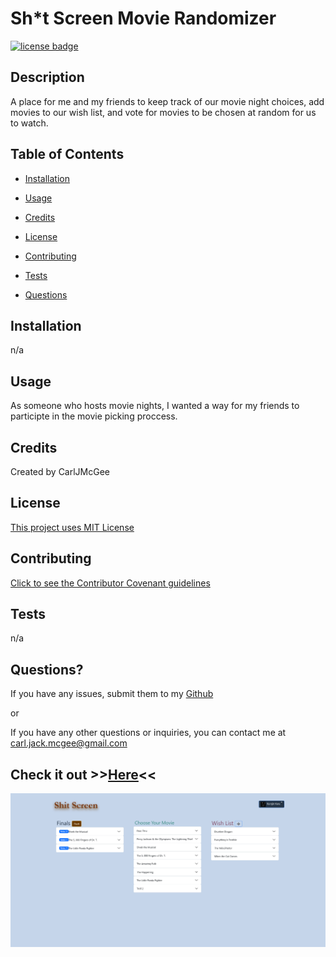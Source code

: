 # Sh\*t Screen Movie Randomizer

[![license badge](https://img.shields.io/badge/license-MIT--License-blue)](#License)

## Description

A place for me and my friends to keep track of our movie night choices, add movies to our wish list, and vote for movies to be chosen at random for us to watch.

## Table of Contents

- [Installation](#installation)

- [Usage](#usage)

- [Credits](#credits)

- [License](#license)

- [Contributing](#contributing)

- [Tests](#tests)

- [Questions](#questions)

## Installation

n/a

## Usage

As someone who hosts movie nights, I wanted a way for my friends to participte in the movie picking proccess.

## Credits

Created by CarlJMcGee

## License

[This project uses MIT License](./mit.txt)

## Contributing

[Click to see the Contributor Covenant guidelines](./code_of_conduct.md)

## Tests

n/a

## Questions?

If you have any issues, submit them to my [Github](https://github.com/CarlJMcGee)

or

If you have any other questions or inquiries, you can contact me at [carl.jack.mcgee@gmail.com](mailto:carl.jack.mcgee@gmail.com)

## Check it out >>[Here](https://shit-screen-movie-picker.vercel.app/)<<

<img src="./Screenshot%202022-08-22%20at%2017-56-33%20Shit%20Screen.png" width="1000px">

